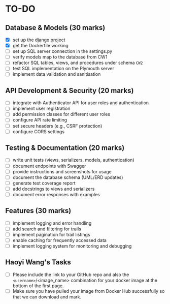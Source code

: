 # TO-DO

## Database & Models (30 marks)

- [X] set up the django project
- [X] get the Dockerfile working
- [ ] set up SQL server connection in the settings.py
- [ ] verify models map to the database from CW1
- [ ] refactor SQL tables, views, and procedures under schema `CW2`
- [ ] test SQL implementation on the Plymouth server
- [ ] implement data validation and sanitisation

## API Development & Security (20 marks)

- [ ] integrate with Authenticator API for user roles and authentication
- [ ] implement user registration
- [ ] add permission classes for different user roles
- [ ] configure API rate limiting
- [ ] set secure headers (e.g., CSRF protection)
- [ ] configure CORS settings

## Testing & Documentation (20 marks)

- [ ] write unit tests (views, serializers, models, authentication)
- [ ] document endpoints with Swagger
- [ ] provide instructions and screenshots for usage
- [ ] document the database schema (UML/ERD updates)
- [ ] generate test coverage report
- [ ] add docstrings to views and serializers
- [ ] document error responses with examples

## Features (30 marks)

- [ ] implement logging and error handling
- [ ] add search and filtering for trails
- [ ] implement pagination for trail listings
- [ ] enable caching for frequently accessed data
- [ ] implement logging system for monitoring and debugging

## Haoyi Wang's Tasks

- [ ] Please include the link to your GitHub repo and also the `<username>`/<image_name> combination for your docker image at the bottom of the first page.
- [ ] Make sure you have pulled your image from Docker Hub successfully so that we can download and mark.
